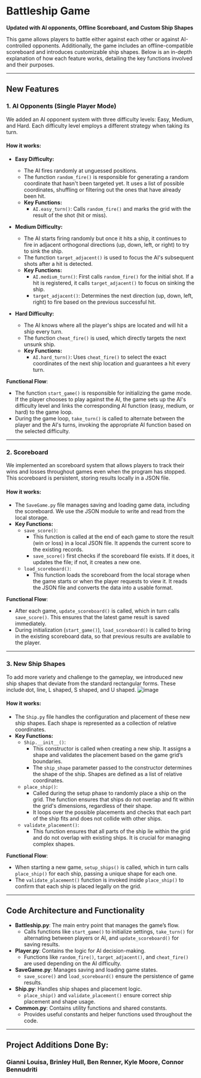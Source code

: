
# Battleship Game

**Updated with AI opponents, Offline Scoreboard, and Custom Ship Shapes**

This game allows players to battle either against each other or against AI-controlled opponents. Additionally, the game includes an offline-compatible scoreboard and introduces customizable ship shapes. Below is an in-depth explanation of how each feature works, detailing the key functions involved and their purposes.

---

## New Features

### 1. **AI Opponents (Single Player Mode)**
We added an AI opponent system with three difficulty levels: Easy, Medium, and Hard. Each difficulty level employs a different strategy when taking its turn.

#### How it works:
- **Easy Difficulty:**
    - The AI fires randomly at unguessed positions.
    - The function `random_fire()` is responsible for generating a random coordinate that hasn't been targeted yet. It uses a list of possible coordinates, shuffling or filtering out the ones that have already been hit.
    - **Key Functions:**
        - `AI.easy_turn()`: Calls `random_fire()` and marks the grid with the result of the shot (hit or miss).

- **Medium Difficulty:**
    - The AI starts firing randomly but once it hits a ship, it continues to fire in adjacent orthogonal directions (up, down, left, or right) to try to sink the ship.
    - The function `target_adjacent()` is used to focus the AI's subsequent shots after a hit is detected.
    - **Key Functions:**
        - `AI.medium_turn()`: First calls `random_fire()` for the initial shot. If a hit is registered, it calls `target_adjacent()` to focus on sinking the ship.
        - `target_adjacent()`: Determines the next direction (up, down, left, right) to fire based on the previous successful hit.
        
- **Hard Difficulty:**
    - The AI knows where all the player's ships are located and will hit a ship every turn.
    - The function `cheat_fire()` is used, which directly targets the next unsunk ship.
    - **Key Functions:**
        - `AI.hard_turn()`: Uses `cheat_fire()` to select the exact coordinates of the next ship location and guarantees a hit every turn.
        
**Functional Flow**:
- The function `start_game()` is responsible for initializing the game mode. If the player chooses to play against the AI, the game sets up the AI's difficulty level and links the corresponding AI function (easy, medium, or hard) to the game loop.
- During the game loop, `take_turn()` is called to alternate between the player and the AI's turns, invoking the appropriate AI function based on the selected difficulty.

---

### 2. **Scoreboard**
We implemented an scoreboard system that allows players to track their wins and losses throughout games even when the program has stopped. This scoreboard is persistent, storing results locally in a JSON file.

#### How it works:
- The `SaveGame.py` file manages saving and loading game data, including the scoreboard. We use the JSON module to write and read from the local storage.
- **Key Functions:**
    - `save_score()`:
        - This function is called at the end of each game to store the result (win or loss) in a local JSON file. It appends the current score to the existing records.
        - `save_score()` first checks if the scoreboard file exists. If it does, it updates the file; if not, it creates a new one.
    - `load_scoreboard()`:
        - This function loads the scoreboard from the local storage when the game starts or when the player requests to view it. It reads the JSON file and converts the data into a usable format.
        
**Functional Flow**:
- After each game, `update_scoreboard()` is called, which in turn calls `save_score()`. This ensures that the latest game result is saved immediately.
- During initialization (`start_game()`), `load_scoreboard()` is called to bring in the existing scoreboard data, so that previous results are available to the player.

---

### 3. **New Ship Shapes**
To add more variety and challenge to the gameplay, we introduced new ship shapes that deviate from the standard rectangular forms. These include dot, line, L shaped, S shaped, and U shaped.
![image](https://github.com/user-attachments/assets/fe95aada-a28d-4acd-990e-cc2b79476d93)


#### How it works:
- The `Ship.py` file handles the configuration and placement of these new ship shapes. Each shape is represented as a collection of relative coordinates.
- **Key Functions:**
    - `Ship.__init__()`:
        - This constructor is called when creating a new ship. It assigns a shape and validates the placement based on the game grid’s boundaries.
        - The `ship_shape` parameter passed to the constructor determines the shape of the ship. Shapes are defined as a list of relative coordinates.
    - `place_ship()`:
        - Called during the setup phase to randomly place a ship on the grid. The function ensures that ships do not overlap and fit within the grid's dimensions, regardless of their shape.
        - It loops over the possible placements and checks that each part of the ship fits and does not collide with other ships.
    - `validate_placement()`:
        - This function ensures that all parts of the ship lie within the grid and do not overlap with existing ships. It is crucial for managing complex shapes.
        
**Functional Flow**:
- When starting a new game, `setup_ships()` is called, which in turn calls `place_ship()` for each ship, passing a unique shape for each one.
- The `validate_placement()` function is invoked inside `place_ship()` to confirm that each ship is placed legally on the grid.

---

## Code Architecture and Functionality

- **Battleship.py**: The main entry point that manages the game’s flow.
    - Calls functions like `start_game()` to initialize settings, `take_turn()` for alternating between players or AI, and `update_scoreboard()` for saving results.
- **Player.py**: Contains the logic for AI decision-making.
    - Functions like `random_fire()`, `target_adjacent()`, and `cheat_fire()` are used depending on the AI difficulty.
- **SaveGame.py**: Manages saving and loading game states.
    - `save_score()` and `load_scoreboard()` ensure the persistence of game results.
- **Ship.py**: Handles ship shapes and placement logic.
    - `place_ship()` and `validate_placement()` ensure correct ship placement and shape usage.
- **Common.py**: Contains utility functions and shared constants.
    - Provides useful constants and helper functions used throughout the code.

---
## Project Additions Done By:
### Gianni Louisa, Brinley Hull, Ben Renner, Kyle Moore, Connor Bennudriti
